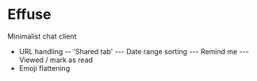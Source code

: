 # Effuse

Minimalist chat client

- URL handling
-- 'Shared tab'
--- Date range sorting
--- Remind me
--- Viewed / mark as read
- Emoji flattening
